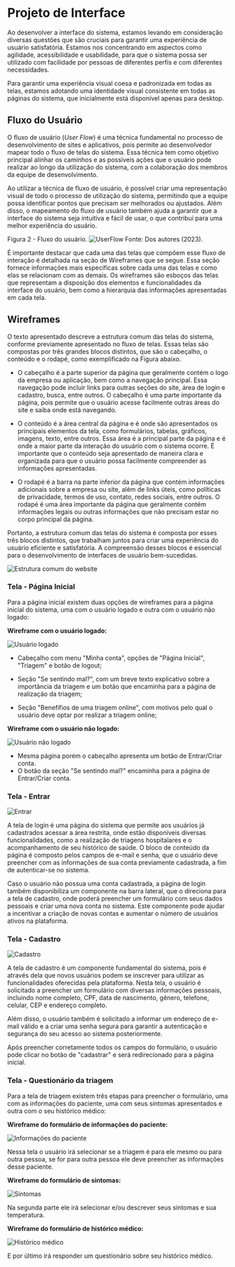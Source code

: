 
# Projeto de Interface

Ao desenvolver a interface do sistema, estamos levando em consideração diversas questões que são cruciais para garantir uma experiência de usuário satisfatória. Estamos nos concentrando em aspectos como agilidade, acessibilidade e usabilidade, para que o sistema possa ser utilizado com facilidade por pessoas de diferentes perfis e com diferentes necessidades.

Para garantir uma experiência visual coesa e padronizada em todas as telas, estamos adotando uma identidade visual consistente em todas as páginas do sistema, que inicialmente está disponível apenas para desktop.
## Fluxo do Usuário 

O fluxo de usuário (*User Flow*) é uma técnica fundamental no processo de desenvolvimento de sites e aplicativos, pois permite ao desenvolvedor mapear todo o fluxo de telas do sistema. Essa técnica tem como objetivo principal alinhar os caminhos e as possíveis ações que o usuário pode realizar ao longo da utilização do sistema, com a colaboração dos membros da equipe de desenvolvimento.

Ao utilizar a técnica de fluxo de usuário, é possível criar uma representação visual de todo o processo de utilização do sistema, permitindo que a equipe possa identificar pontos que precisam ser melhorados ou ajustados. Além disso, o mapeamento do fluxo de usuário também ajuda a garantir que a interface do sistema seja intuitiva e fácil de usar, o que contribui para uma melhor experiência do usuário.

Figura 2 - Fluxo do usuário.
![UserFlow](img/FluxoDoUsuario.png)
Fonte: Dos autores (2023).

É importante destacar que cada uma das telas que compõem esse fluxo de interação é detalhada na seção de Wireframes que se segue. Essa seção fornece informações mais específicas sobre cada uma das telas e como elas se relacionam com as demais. Os wireframes são esboços das telas que representam a disposição dos elementos e funcionalidades da interface do usuário, bem como a hierarquia das informações apresentadas em cada tela.

## Wireframes

O texto apresentado descreve a estrutura comum das telas do sistema, conforme previamente apresentado no fluxo de telas. Essas telas são compostas por três grandes blocos distintos, que são o cabeçalho, o conteúdo e o rodapé, como exemplificado na Figura abaixo.

- O cabeçalho é a parte superior da página que geralmente contém o logo da empresa ou aplicação, bem como a navegação principal. Essa navegação pode incluir links para outras seções do site, área de login e cadastro, busca, entre outros. O cabeçalho é uma parte importante da página, pois permite que o usuário acesse facilmente outras áreas do site e saiba onde está navegando.

- O conteúdo é a área central da página e é onde são apresentados os principais elementos da tela, como formulários, tabelas, gráficos, imagens, texto, entre outros. Essa área é a principal parte da página e é onde a maior parte da interação do usuário com o sistema ocorre. É importante que o conteúdo seja apresentado de maneira clara e organizada para que o usuário possa facilmente compreender as informações apresentadas.

- O rodapé é a barra na parte inferior da página que contém informações adicionais sobre a empresa ou site, além de links úteis, como políticas de privacidade, termos de uso, contato, redes sociais, entre outros. O rodapé é uma área importante da página que geralmente contém informações legais ou outras informações que não precisam estar no corpo principal da página.

Portanto, a estrutura comum das telas do sistema é composta por esses três blocos distintos, que trabalham juntos para criar uma experiência do usuário eficiente e satisfatória. A compreensão desses blocos é essencial para o desenvolvimento de interfaces de usuário bem-sucedidas.

![Estrutura comum do website](img/EstruturaComum.png)

### Tela - Página Inicial

Para a página inicial existem duas opções de wireframes para a página inicial do sistema, uma com o usuário logado e outra com o usuário não logado:

**Wireframe com o usuário logado:**

![Usuário logado](img/Logado.png)

- Cabeçalho com menu "Minha conta", opções de "Página Inicial", "Triagem" e botão de logout;

- Seção "Se sentindo mal?", com um breve texto explicativo sobre a importância da triagem e um botão que encaminha para a página de realização da triagem;

- Seção "Benefífios de uma triagem online", com motivos pelo qual o usuário deve optar por realizar a triagem online;

**Wireframe com o usuário não logado:**

![Usuário não logado](img/Nao-Logado.png)

- Mesma página porém o cabeçalho apresenta um botão de Entrar/Criar conta.
- O botão da seção "Se sentindo mal?" encaminha para a página de Entrar/Criar conta.

### Tela - Entrar

![Entrar](img/Login.png)

A tela de login é uma página do sistema que permite aos usuários já cadastrados acessar a área restrita, onde estão disponíveis diversas funcionalidades, como a realização de triagens hospitalares e o acompanhamento de seu histórico de saúde. O bloco de conteúdo da página é composto pelos campos de e-mail e senha, que o usuário deve preencher com as informações de sua conta previamente cadastrada, a fim de autenticar-se no sistema.

Caso o usuário não possua uma conta cadastrada, a página de login também disponibiliza um componente na barra lateral, que o direciona para a tela de cadastro, onde poderá preencher um formulário com seus dados pessoais e criar uma nova conta no sistema. Este componente pode ajudar a incentivar a criação de novas contas e aumentar o número de usuários ativos na plataforma.

### Tela - Cadastro 

![Cadastro](img/Cadastro.png)

A tela de cadastro é um componente fundamental do sistema, pois é através dela que novos usuários podem se inscrever para utilizar as funcionalidades oferecidas pela plataforma. Nesta tela, o usuário é solicitado a preencher um formulário com diversas informações pessoais, incluindo nome completo, CPF, data de nascimento, gênero, telefone, celular, CEP e endereço completo.

Além disso, o usuário também é solicitado a informar um endereço de e-mail válido e a criar uma senha segura para garantir a autenticação e segurança do seu acesso ao sistema posteriormente.

Após preencher corretamente todos os campos do formulário, o usuário pode clicar no botão de "cadastrar" e será redirecionado para a página inicial.

### Tela - Questionário da triagem

Para a tela de triagem existem três etapas para preencher o formulário, uma com as informações do paciente, uma com seus sintomas apresentados e outra com o seu histórico médico:

**Wireframe do formulário de informações do paciente:**

![Informações do paciente](img/Triagem-1.png)

Nessa tela o usuário irá selecionar se a triagem é para ele mesmo ou para outra pessoa, se for para outra pessoa ele deve preencher as informações desse paciente.

**Wireframe do formulário de sintomas:**

![Sintomas](img/Triagem-2.png)

Na segunda parte ele irá selecionar e/ou descrever seus sintomas e sua temperatura.

**Wireframe do formulário de histórico médico:**

![Histórico médico](img/Triagem-3.png)

E por último irá responder um questionário sobre seu histórico médico.

